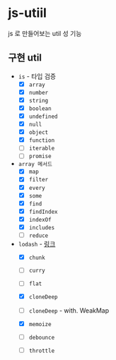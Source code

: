 # js-utiil

js 로 만들어보는 util 성 기능

## 구현 util
- `is` - 타입 검증
   - [x] `array` 
   - [x] `number`
   - [x] `string`
   - [x] `boolean`
   - [x] `undefined`
   - [x] `null`
   - [x] `object`
   - [x] `function`
   - [ ] `iterable`
   - [ ] `promise`
- `array 메서드` 
  - [x] `map`
  - [x] `filter`
  - [x] `every`
  - [x] `some`
  - [x] `find`
  - [x] `findIndex`
  - [x] `indexOf`
  - [x] `includes`
  - [ ] `reduce`
- `lodash` - [링크](https://lodash.com/docs/4.17.15)
  - [x] `chunk`
  - [ ] `curry`
  - [ ] `flat`
  - [x] `cloneDeep`
  - [ ] `cloneDeep` - with. WeakMap
  - [x] `memoize`
  - [ ] `debounce`
  - [ ] `throttle` 


